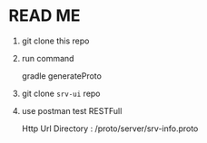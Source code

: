 # READ ME

1. git clone this repo

2. run command

    gradle generateProto 
    
3. git clone `srv-ui` repo

4. use postman test RESTFull

    Http Url Directory : /proto/server/srv-info.proto     
